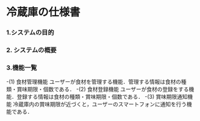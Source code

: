 # 冷蔵庫の仕様書

### 1.システムの目的
### 2. システムの概要
### 3.機能一覧
-(1) 食材管理機能
ユーザーが食材を管理する機能．管理する情報は食材の種類・賞味期限・個数である．
-(2) 食材登録機能
ユーザーが食材の登録をする機能．登録する情報は食材の種類・賞味期限・個数である．
-(3) 賞味期限通知機能
冷蔵庫内の賞味期限が近づくと，ユーザーのスマートフォンに通知を行う機能である．